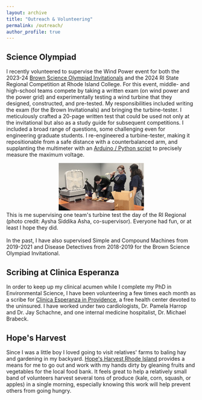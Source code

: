```yaml
---
layout: archive
title: "Outreach & Volunteering"
permalink: /outreach/
author_profile: true
---
```



## Science Olympiad
I recently volunteered to supervise the Wind Power event for both the 2023-24 [Brown Science Olympiad Invitationals](https://www.brownscioly.com/) and the 2024 RI State Regional Competition at Rhode Island College. For this event, middle- and high-school teams compete by taking a written exam (on wind power and the power grid) and experimentally testing a wind turbine that they designed, constructed, and pre-tested. My responsibilities included writing the exam (for the Brown Invitationals) and bringing the turbine-tester. I meticulously crafted a 20-page written test that could be used not only at the invitational but also as a study guide for subsequent competitions. I included a broad range of questions, some challenging even for engineering graduate students. I re-engineered a turbine-tester, making it repositionable from a safe distance with a counterbalanced arm, and supplanting the multimeter with an [Arduino / Python script](https://github.com/jnickla1/supervisorWindPower) to precisely measure the maximum voltage.
<br>
<div style="text-align: center;">
<img src="/images/RIwindSuper1.png" width="45%">
</div>
This is me supervising one team's turbine test the day of the RI Regional (photo credit: Aysha Siddika Asha, co-supervisor). Everyone had fun, or at least I hope they did. 
<br><br>
In the past, I have also supervised Simple and Compound Machines from 2019-2021 and Disease Detectives from  2018-2019 for the Brown Science Olympiad Invitational.

## Scribing at Clinica Esperanza
In order to keep up my clinical acumen while I complete my PhD in Environmental Science, I have been volunteering a few times each month as a scribe for [Clinica Esperanza in Providence](https://www.aplacetobehealthy.org/), a free health center devoted to the uninsured. I have worked under two cardiologists, Dr. Pamela Harrop and Dr. Jay Schachne, and one internal medicine hospitalist, Dr. Michael Brabeck.


## Hope's Harvest
Since I was a little boy I loved going to visit relatives' farms to baling hay and gardening in my backyard. [Hope's Harvest Rhode Island](https://www.farmfreshri.org/programs/hopes-harvest/) provides a means for me to go out and work with my hands dirty by gleaning fruits and vegetables for the local food bank. It feels great to help a relatively small band of volunteers harvest several tons of produce (kale, corn, squash, or apples) in a single morning, especially knowing this work will help prevent others from going hungry.
